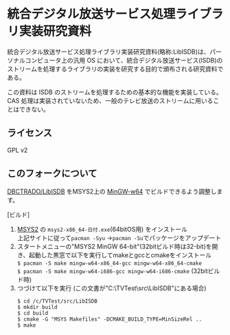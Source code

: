 統合デジタル放送サービス処理ライブラリ実装研究資料
==================================================
統合デジタル放送サービス処理ライブラリ実装研究資料(略称:LibISDB)は、パーソナルコンピュータ上の汎用 OS において、統合デジタル放送サービス(ISDB)のストリームを処理するライブラリの実装を研究する目的で頒布される研究資料である。

この資料は ISDB のストリームを処理するための基本的な機能を実装している。
CAS 処理は実装されていないため、一般のテレビ放送のストリームに用いることはできない。


ライセンス
----------
GPL v2


このフォークについて
----------
[DBCTRADO/LibISDB](https://github.com/DBCTRADO/LibISDB) をMSYS2上の [MinGW-w64](https://sourceforge.net/projects/mingw-w64) でビルドできるよう調整します。

[ビルド]
1. [MSYS2](https://www.msys2.org/) の `msys2-x86_64-日付.exe`(64bitOS用) をインストール  
   上記サイトに従って`pacman -Syu` →`pacman -Su`でパッケージをアップデート
2. スタートメニューの"MSYS2 MinGW 64-bit"(32bitビルド時は32-bit)を開き、起動した黒窓で以下を実行してmakeとgccとcmakeをインストール  
   `$ pacman -S make mingw-w64-x86_64-gcc mingw-w64-x86_64-cmake`  
   `$ pacman -S make mingw-w64-i686-gcc mingw-w64-i686-cmake` (32bitビルド時)
3. つづけて以下を実行 (この文書が"C:\TVTest\src\LibISDB"にある場合)
   ```
   $ cd /c/TVTest/src/LibISDB
   $ mkdir build
   $ cd build
   $ cmake -G "MSYS Makefiles" -DCMAKE_BUILD_TYPE=MinSizeRel ..
   $ make
   ```
